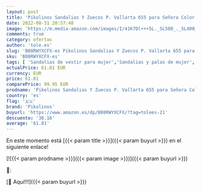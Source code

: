```yaml
---
layout: post
title: 'Pikolinos Sandalias Y Zuecos P. Vallarta 655 para Señora Color Sandia'
date: 2022-08-31 20:57:48
image: 'https://m.media-amazon.com/images/I/41K7Dl+++5L._SL500_._SL400_.jpg'
comments: true
category: ofertas
author: 'tole.es'
slug: 'B08RWYXCFX-es Pikolinos Sandalias Y Zuecos P. Vallarta 655 para Señora...'
sku: 'B08RWYXCFX-es'
tags: [ 'Sandalias de vestir para mujer','Sandalias y palas de mujer','Zapatos','Zapatos para mujer','Zapatos y complementos','pikolinos','zuecos','🇪🇸', ]
actualPrice: 61.81 EUR
currency: EUR
price: 61.81
comparePrice: 99.95 EUR
prodname: 'Pikolinos Sandalias Y Zuecos P. Vallarta 655 para Señora Color Sandia'
country: 'es'
flag: '🇪🇸'
brand: 'Pikolinos'
buyurl: 'https://www.amazon.es/dp/B08RWYXCFX/?tag=tolees-21'
descuento: '38.16'
average: '61.81'
---
```


En este momento está [{{< param title >}}]({{< param buyurl >}}) en el siguiente enlace!

[![{{< param prodname >}}]({{< param image >}})]({{< param buyurl >}})

🔎:


[🛒 Aquí!!!]({{< param buyurl >}})
